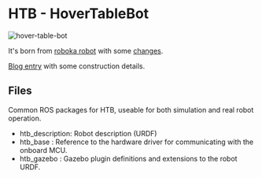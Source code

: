 # HTB - HoverTableBot

![hover-table-bot](https://user-images.githubusercontent.com/24465803/131233565-71bd79fa-e4e6-45d6-9c2b-892c30f467ae.png)

It's born from [roboka robot](https://github.com/alex-makarov/robaka-ros) with some [changes](https://github.com/MartinNievas/hoverboard-driver/tree/devel).

[Blog entry](https://martinnievas.com/myblog/2021-04-29-hoverboard-robot/) with some construction details.


## Files
Common ROS packages for HTB, useable for both simulation and real robot operation.

- htb_description: Robot description (URDF)
- htb_base : Reference to the hardware driver for communicating with the onboard MCU.
- htb_gazebo : Gazebo plugin definitions and extensions to the robot URDF.
